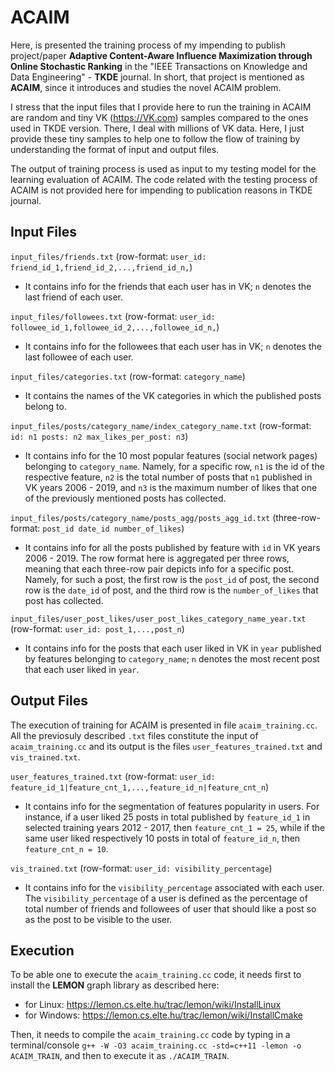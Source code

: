 # ACAIM

Here, is presented the training process of my impending to publish project/paper **Adaptive Content-Aware Influence Maximization through Online Stochastic Ranking** in the "IEEE Transactions on Knowledge and Data Engineering" - **TKDE** journal. In short, that project is mentioned as **ACAIM**, since it introduces and studies the novel ACAIM problem.

I stress that the input files that I provide here to run the training in ACAIM are random and tiny VK (https://VK.com) samples compared to the ones used in TKDE version. There, I deal with millions of VK data. Here, I just provide these tiny samples to help one to follow the flow of training by understanding the format of input and output files.

The output of training process is used as input to my testing model for the learning evaluation of ACAIM. The code related with the testing process of ACAIM is not provided here for impending to publication reasons in TKDE journal.

## Input Files

`input_files/friends.txt` (row-format: `user_id: friend_id_1,friend_id_2,...,friend_id_n,`)
* It contains info for the friends that each user has in VK; `n` denotes the last friend of each user.

`input_files/followees.txt` (row-format: `user_id: followee_id_1,followee_id_2,...,followee_id_n,`)
* It contains info for the followees that each user has in VK; `n` denotes the last followee of each user.

`input_files/categories.txt` (row-format: `category_name`)
* It contains the names of the VK categories in which the published posts belong to.

`input_files/posts/category_name/index_category_name.txt` (row-format: `id: n1 posts: n2 max_likes_per_post: n3`)
* It contains info for the 10 most popular features (social network pages) belonging to `category_name`. Namely, for a specific row, `n1` is the id of the respective feature, `n2` is the total number of posts that `n1` published in VK years 2006 - 2019, and `n3` is the maximum number of likes that one of the previously mentioned posts has collected.

`input_files/posts/category_name/posts_agg/posts_agg_id.txt` (three-row-format: `post_id date_id number_of_likes`)
* It contains info for all the posts published by feature with `id` in VK years 2006 - 2019. The row format here is aggregated per three rows, meaning that each three-row pair depicts info for a specific post. Namely, for such a post, the first row is the `post_id` of post, the second row is the `date_id` of post, and the third row is the `number_of_likes` that post has collected.

`input_files/user_post_likes/user_post_likes_category_name_year.txt` (row-format: `user_id: post_1,...,post_n`)
* It contains info for the posts that each user liked in VK in `year` published by features belonging to `category_name`; `n` denotes the most recent post that each user liked in `year`.

## Output Files

The execution of training for ACAIM is presented in file `acaim_training.cc`. All the previosuly described `.txt` files constitute the input of `acaim_training.cc` and its output is the files `user_features_trained.txt` and `vis_trained.txt`.

`user_features_trained.txt` (row-format: `user_id: feature_id_1|feature_cnt_1,...,feature_id_n|feature_cnt_n`)
* It contains info for the segmentation of features popularity in users. For instance, if a user liked 25 posts in total published by `feature_id_1` in selected training years 2012 - 2017, then `feature_cnt_1 = 25`, while if the same user liked respectively 10 posts in total of `feature_id_n`, then `feature_cnt_n = 10`.

`vis_trained.txt` (row-format: `user_id: visibility_percentage`)
* It contains info for the `visibility_percentage` associated with each user. The `visibility_percentage` of a user is defined as the percentage of total number of friends and followees of user that should like a post so as the post to be visible to the user.

## Execution

To be able one to execute the `acaim_training.cc` code, it needs first to install the **LEMON** graph library as described here:
* for Linux: https://lemon.cs.elte.hu/trac/lemon/wiki/InstallLinux
* for Windows: https://lemon.cs.elte.hu/trac/lemon/wiki/InstallCmake

Then, it needs to compile the `acaim_training.cc` code by typing in a terminal/console `g++ -W -O3 acaim_training.cc -std=c++11 -lemon -o ACAIM_TRAIN`, and then to execute it as `./ACAIM_TRAIN`.
